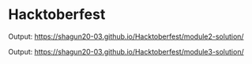 # Hacktoberfest
Output: https://shagun20-03.github.io/Hacktoberfest/module2-solution/

Output: https://shagun20-03.github.io/Hacktoberfest/module3-solution/
